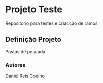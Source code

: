 # Projeto Teste

Repositorio para testes e criacção de ramos 

## Definição Projeto

Postas de pescada

### Autores

Daniel Reis Coelho


